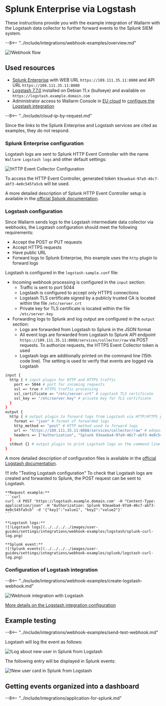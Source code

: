 [splunk-dashboard-by-wallarm-img]: ../../../../images/user-guides/settings/integrations/splunk-dashboard-by-wallarm.png

# Splunk Enterprise via Logstash

These instructions provide you with the example integration of Wallarm with the Logstash data collector to further forward events to the Splunk SIEM system.

--8<-- "../include/integrations/webhook-examples/overview.md"

![!Webhook flow](../../../../images/user-guides/settings/integrations/webhook-examples/logstash/splunk-scheme.png)

## Used resources

* [Splunk Enterprise](#splunk-enterprise-configuration) with WEB URL `https://109.111.35.11:8000` and API URL `https://109.111.35.11:8088`
* [Logstash 7.7.0](#logstash-configuration) installed on Debian 11.x (bullseye) and available on `https://logstash.example.domain.com`
* Administrator access to Wallarm Console in [EU cloud](https://my.wallarm.com) to [configure the Logstash integration](#configuration-of-logstash-integration)

--8<-- "../include/cloud-ip-by-request.md"

Since the links to the Splunk Enterprise and Logstash services are cited as examples, they do not respond.

### Splunk Enterprise configuration

Logstash logs are sent to Splunk HTTP Event Controller with the name `Wallarm Logstash logs` and other default settings:

![!HTTP Event Collector Configuration](../../../../images/user-guides/settings/integrations/webhook-examples/splunk/logstash-setup.png)

To access the HTTP Event Controller, generated token `93eaeba4-97a9-46c7-abf3-4e0c545fa5cb` will be used.

A more detailed description of Splunk HTTP Event Controller setup is available in the [official Splunk documentation](https://docs.splunk.com/Documentation/Splunk/8.0.5/Data/UsetheHTTPEventCollector).

### Logstash configuration

Since Wallarm sends logs to the Logstash intermediate data collector via webhooks, the Logstash configuration should meet the following requirements:

* Accept the POST or PUT requests
* Accept HTTPS requests
* Have public URL
* Forward logs to Splunk Enterprise, this example uses the `http` plugin to forward logs

Logstash is configured in the `logstash-sample.conf` file:

* Incoming webhook processing is configured in the `input` section:
    * Traffic is sent to port 5044
    * Logstash is configured to accept only HTTPS connections
    * Logstash TLS certificate signed by a publicly trusted CA is located within the file `/etc/server.crt`
    * Private key for TLS certificate is located within the file `/etc/server.key`
* Forwarding logs to Splunk and log output are configured in the `output` section:
    * Logs are forwarded from Logstash to Splunk in the JSON format
    * All event logs are forwarded from Logstash to Splunk API endpoint `https://109.111.35.11:8088/services/collector/raw` via POST requests. To authorize requests, the HTTPS Event Collector token is used
    * Logstash logs are additionally printed on the command line (15th code line). The setting is used to verify that events are logged via Logstash

```bash linenums="1"
input {
  http { # input plugin for HTTP and HTTPS traffic
    port => 5044 # port for incoming requests
    ssl => true # HTTPS traffic processing
    ssl_certificate => "/etc/server.crt" # Logstash TLS certificate
    ssl_key => "/etc/server.key" # private key for TLS certificate
  }
}
output {
  http { # output plugin to forward logs from Logstash via HTTP/HTTPS protocol
    format => "json" # format of forwarded logs
    http_method => "post" # HTTP method used to forward logs
    url => "https://109.111.35.11:8088/services/collector/raw" # ednpoint to forward logs to
    headers => ["Authorization", "Splunk 93eaeba4-97a9-46c7-abf3-4e0c545fa5cb"] # HTTP headers to authorize requests
  }
  stdout {} # output plugin to print Logstash logs on the command line
}
```

A more detailed description of configuration files is available in the [official Logstash documentation](https://www.elastic.co/guide/en/logstash/current/configuration-file-structure.html).

!!! info "Testing Logstash configuration"
    To check that Logstash logs are created and forwarded to Splunk, the POST request can be sent to Logstash.

    **Request example:**
    ```curl
    curl -X POST 'https://logstash.example.domain.com' -H "Content-Type: application/json" -H "Authorization: Splunk 93eaeba4-97a9-46c7-abf3-4e0c545fa5cb" -d '{"key1":"value1", "key2":"value2"}'
    ```

    **Logstash logs:**
    ![!Logstash logs](../../../../images/user-guides/settings/integrations/webhook-examples/logstash/splunk-curl-log.png)

    **Splunk event:**
    ![!Splunk events](../../../../images/user-guides/settings/integrations/webhook-examples/splunk/logstash-curl-log.png)

### Configuration of Logstash integration

--8<-- "../include/integrations/webhook-examples/create-logstash-webhook.md"

![!Webhook integration with Logstash](../../../../images/user-guides/settings/integrations/add-logstash-integration.png)

[More details on the Logstash integration configuration](../logstash.md)

## Example testing

--8<-- "../include/integrations/webhook-examples/send-test-webhook.md"

Logstash will log the event as follows:

![!Log about new user in Splunk from Logstash](../../../../images/user-guides/settings/integrations/webhook-examples/logstash/splunk-user-log.png)

The following entry will be displayed in Splunk events:

![!New user card in Splunk from Logstash](../../../../images/user-guides/settings/integrations/webhook-examples/splunk/logstash-user.png)

## Getting events organized into a dashboard

--8<-- "../include/integrations/application-for-splunk.md"
